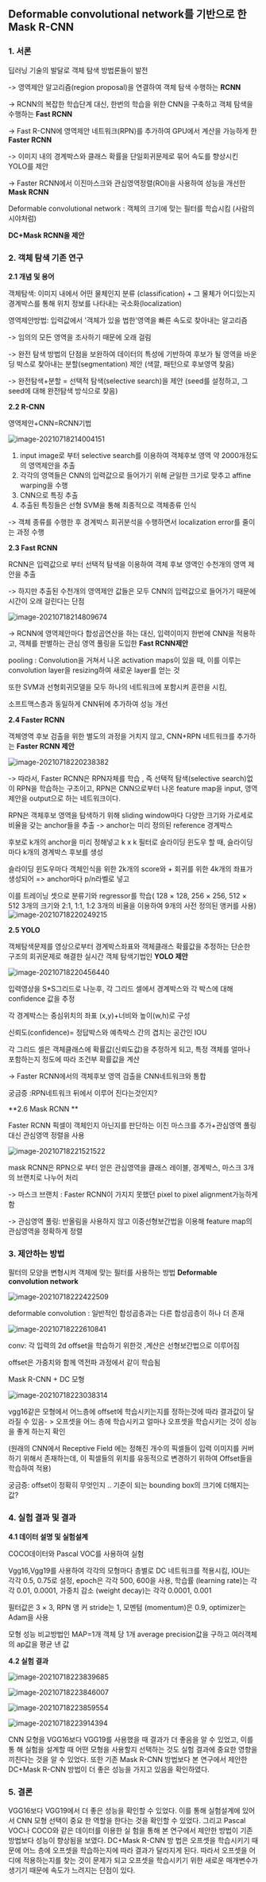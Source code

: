 ## Deformable convolutional network를 기반으로 한 Mask R-CNN

### 1. 서론

딥러닝 기술의 발달로 객체 탐색 방법론들이 발전

-> 영역제안 알고리즘(region proposal)을 연결하여 객체 탐색 수행하는 **RCNN** 

-> RCNN의 복잡한 학습단계 대신, 한번의 학습을 위한 CNN을 구축하고 객체 탐색을 수행하는 **Fast RCNN**

-> Fast R-CNN에 영역제안 네트워크(RPN)를 추가하여 GPU에서 계산을 가능하게 한 **Faster RCNN**

-> 이미지 내의 경계박스와 클래스 확률을 단일회귀문제로 묶어 속도를 향상시킨 YOLO를 제안

-> Faster RCNN에서 이진마스크와 관심영역정렬(ROI)을 사용하여 성능을 개선한 **Mask RCNN**



Deformable convolutional network : 객체의 크기에 맞는 필터를 학습시킴 (사람의 시야처럼)



**DC+Mask RCNN을 제안**



### 2. 객체 탐색 기존 연구

**2.1 개념 및 용어**

객체탐색: 이미지 내에서 어떤 물체인지 분류 (classification) + 그 물체가 어디있는지 경계박스를 통해 위치 정보를  나타내는 국소화(localization)

영역제안방법: 입력값에서 '객체가 있을 법한'영역을 빠른 속도로 찾아내는 알고리즘 

-> 임의의 모든 영역을 조사하기 때문에 오래 걸림

-> 완전 탐색 방법의 단점을 보완하여 데이터의 특성에 기반하여 후보가 될 영역을 바운딩 박스로 찾아내는 분할(segmentation) 제안 (색깔, 패턴으로 후보영역 찾음)

-> 완전탐색+분할 = 선택적 탐색(selective search)을 제안 (seed를 설정하고, 그 seed에 대해 완전탐색 방식으로 찾음)



**2.2 R-CNN**

영역제안+CNN=RCNN기법

![image-20210718214004151](C:\Users\chaeh\AppData\Roaming\Typora\typora-user-images\image-20210718214004151.png)



1. input image로 부터 selective search를 이용하여 객체후보 영역 약 2000개정도의 영역제안을 추출
2. 각각의 영역들은 CNN의 입력값으로 들어가기 위해 균일한 크기로 맞추고 affine warping을 수행
3. CNN으로 특징 추출
4. 추출된 특징들은 선형 SVM을 통해 최종적으로 객체종류 인식

-> 객체 종류를 수행한 후 경계박스 회귀분석을 수행하면서 localization error를 줄이는 과정 수행



**2.3 Fast RCNN**

RCNN은 입력값으로 부터 선택적 탐색을 이용하여 객체 후보 영역인 수천개의 영역 제안을 추출 

-> 하지만 추출된 수천개의 영역제안 값들은 모두 CNN의 입력값으로 들어가기 때문에 시간이 오래 걸린다는 단점 

![image-20210718214809674](C:\Users\chaeh\AppData\Roaming\Typora\typora-user-images\image-20210718214809674.png)

-> RCNN에 영역제안마다 합성곱연산을 하는 대신, 입력이미지 한번에 CNN을 적용하고, 객체를 판별하는 관심 영역 풀링을 도입한 **Fast RCNN제안**

pooling : Convolution을 거쳐서 나온 activation maps이 있을 때, 이를 이루는 convolution layer을 resizing하여 새로운 layer를 얻는 것

또한 SVM과 선형회귀모델을 모두 하나의 네트워크에 포함시켜 훈련을 시킴, 

소프트맥스층과 동일하게 CNN뒤에 추가하여 성능 개선





**2.4 Faster RCNN**

객체영역 후보 검출을 위한 별도의 과정을 거치지 않고, CNN+RPN 네트워크를 추가하는 **Faster RCNN 제안**

![image-20210718220238382](C:\Users\chaeh\AppData\Roaming\Typora\typora-user-images\image-20210718220238382.png)

-> 따라서, Faster RCNN은 RPN자체를 학습 , 즉 선택적 탐색(selective search)없이 RPN을 학습하는 구조이고, RPN은 CNN으로부터 나온 feature map을 input, 영역제안을 output으로 하는 네트워크이다.

RPN은 객체후보 영역을 탐색하기 위해 sliding window마다 다양한 크기와 가로세로비율을 갖는 anchor들을 추출 -> anchor는 미리 정의된 reference 경계박스

후보로 k개의 anchor을 미리 정해넣고 k x k 필터로 슬라이딩 윈도우 할  때, 슬라이딩 마다 k개의 경계박스 후보를 생성

 슬라이딩 윈도우마다 객체인식을 위한 2k개의 score와  + 회귀를 위한 4k개의 좌표가 생성되어 => anchor마다 p/n라벨로 넣고

이를 트레이닝 셋으로 분류기와 regressor를 학습( 128 × 128, 256 × 256, 512 × 512 3개의 크기와 2:1, 1:1, 1:2 3개의 비율을 이용하여 9개의 사전 정의된 앵커를 사용)![image-20210718220249215](C:\Users\chaeh\AppData\Roaming\Typora\typora-user-images\image-20210718220249215.png)



**2.5 YOLO**

객체탐색문제를 영상으로부터 경계박스좌표와 객체클래스 확률값을 추정하는 단순한 구조의 회귀문제로 해결한 실시간 객체 탐색기법인 **YOLO 제안**

![image-20210718220456440](C:\Users\chaeh\AppData\Roaming\Typora\typora-user-images\image-20210718220456440.png)

입력영상을 S*S그리드로 나눈후, 각 그리드 셀에서 경계박스와 각 박스에 대해 confidence 값을 추정

각 경계박스는 중심위치의 좌표 (x,y)+너비와 높이(w,h)로 구성

신뢰도(confidence)= 정답박스와 예측박스 간의 겹치는 공간인 IOU

각 그리드 셀은 객체클래스에 확률값(신뢰도값)을 추정하게 되고, 특정 객체를 얼마나 포함하는지 정도에 따라 조건부 확률값을 계산

-> Faster RCNN에서의 객체후보 영역 검출을 CNN네트워크와 통합 



궁금증 :RPN네트워크 뒤에서 이루어 진다는것인지? 



**2.6 Mask RCNN **

Faster RCNN 픽셀이 객체인지 아닌지를 판단하는 이진 마스크를 추가+관심영역 풀링대신 관심영역 정렬을 사용

![image-20210718221521522](C:\Users\chaeh\AppData\Roaming\Typora\typora-user-images\image-20210718221521522.png)

mask RCNN은 RPN으로 부터 얻은 관심영역을 클래스 레이블, 경계박스, 마스크 3개의 브랜치로 나누어 처리

-> 마스크 브랜치 : Faster RCNN이 가지지 못했던 pixel to pixel alignment가능하게 함

-> 관심영역 풀링: 반올림을 사용하지 않고 이중선형보간법을 이용해 feature map의 관심영역을 정확하게 정렬





### 3. 제안하는 방법

필터의 모양을 변형시켜 객체에 맞는 필터를 사용하는 방법  **Deformable convolution network**

![image-20210718222422509](C:\Users\chaeh\AppData\Roaming\Typora\typora-user-images\image-20210718222422509.png)

deformable convolution : 일반적인 합성곱층과는 다른 합성곱층이 하나 더 존재

![image-20210718222610841](C:\Users\chaeh\AppData\Roaming\Typora\typora-user-images\image-20210718222610841.png)

conv: 각 입력의 2d offset을 학습하기 위한것 ,계산은 선형보간법으로 이루어짐

offset은 가중치와 함께 역전파 과정에서 같이 학습됨



Mask R-CNN + DC 모형

![image-20210718223038314](C:\Users\chaeh\AppData\Roaming\Typora\typora-user-images\image-20210718223038314.png)

vgg16같은 모형에서 어느층에 offset에 학습시키는지를 정하는것에 따라 결과값이 달라질 수 있음- > 오프셋을 어느 층에 학습시키고 얼마나 오프셋을 학습시키는 것이 성능을 좋게 하는지 확인

(원래의 CNN에서 Receptive Field 에는 정해진 개수의 픽셀들이 입력 이미지를 커버하기 위해서 존재하는데, 이 픽셀들의 위치를 유동적으로 변경하기 위하여 Offset들을 학습하여 적용)



궁금증: offset이 정확히 무엇인지 .. 기준이 되는  bounding box의 크기에 더해지는 값? 

### 4. 실험 결과 및 결과

**4.1 데이터 설명 및 실험설계**

COCO데이터와 Pascal VOC를 사용하여 실험

Vgg16,Vgg19를 사용하여 각각의 모형마다 층별로 DC 네트워크를 적용시킴, IOU는 각각 0.5, 0.75로 설정, epoch은 각각 500, 600을 사용, 학습률 (learning rate)는 각각 0.01, 0.0001, 가중치 감소 (weight decay)는 각각 0.0001, 0.001

필터값은 3 × 3, RPN 앵 커 stride는 1,  모멘텀 (momentum)은 0.9, optimizer는 Adam을 사용

모형 성능 비교방법인 MAP=1개 객체 당 1개 average precision값을 구하고 여러객체의 ap값을 평균 낸 값



**4.2 실험 결과**

![image-20210718223839685](C:\Users\chaeh\AppData\Roaming\Typora\typora-user-images\image-20210718223839685.png)

![image-20210718223846007](C:\Users\chaeh\AppData\Roaming\Typora\typora-user-images\image-20210718223846007.png)

![image-20210718223859554](C:\Users\chaeh\AppData\Roaming\Typora\typora-user-images\image-20210718223859554.png)

![image-20210718223914394](C:\Users\chaeh\AppData\Roaming\Typora\typora-user-images\image-20210718223914394.png)

CNN 모형을 VGG16보다 VGG19를 사용했을 때 결과가 더 좋음을 알 수 있었고, 이를 통 해 실험을 설계할 때 어떤 모형을 사용할지 선택하는 것도 실험 결과에 중요한 영향을 끼친다는 것을 알 수 있었다. 또한 기존 Mask R-CNN 방법보다 본 연구에서 제안한 DC+Mask R-CNN 방법이 더 좋은 성능을 가지고 있음을 확인하였다.



### 5. 결론

 VGG16보다 VGG19에서 더 좋은 성능을 확인할 수 있었다. 이를 통해 실험설계에 있어서 CNN 모형 선택이 중요 한 역할을 한다는 것을 확인할 수 있었다. 그리고 Pascal VOC나 COCO와 같은 데이터를 이용한 실 험을 통해 본 연구에서 제안한 방법이 기존 방법보다 성능이 향상됨을 보였다. DC+Mask R-CNN 방 법은 오프셋을 학습시키기 때문에 어느 층에 오프셋을 학습하는지에 따라 결과가 달라지게 된다. 따라서 오프셋을 어디에 적용하는지를 찾는 것이 문제가 되고 오프셋을 학습시키기 위한 새로운 매개변수가 생기기 때문에 속도가 느려지는 단점이 있다.

